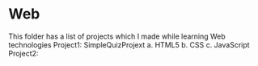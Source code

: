# Web
This folder has a list of projects which I made while learning Web technologies
Project1: SimpleQuizProjext
  a. HTML5
  b. CSS
  c. JavaScript
Project2:   
